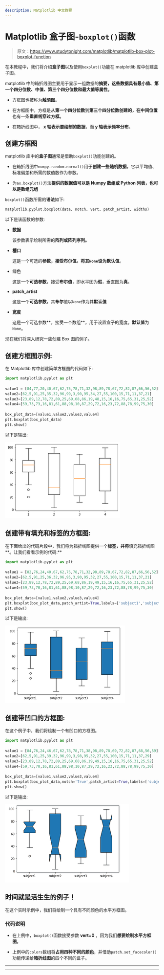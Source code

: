 ```yaml
---
description: Matplotlib 中文教程
---
```


# Matplotlib 盒子图-`boxplot()`函数

> 原文：<https://www.studytonight.com/matplotlib/matplotlib-box-plot-boxplot-function>

在本教程中，我们将介绍**盒子图**以及使用`boxplot()`功能在 matplotlib 库中创建盒子图。

matplotlib 中的箱折线图主要用于显示一组数据的**摘要，这些数据具有最小值、第一个四分位数、中值、第三个四分位数和最大值等属性。**

*   方框图也被称为**触须图**。

*   在方框图中，方框是从**第一个四分位数**到**第三个四分位数创建的，在中间位置**也有一条**垂直线穿过方框。**

*   在箱折线图中， **x 轴表示要绘制的数据**，而 **y 轴表示频率分布**。

## 创建方框图

matplotlib 库中的**盒子图**通常是借助`boxplot()`功能创建的。

*   在箱折线图中`numpy.random.normal()`用于**创建一些随机数据**，它以平均值、标准偏差和所需的数值数作为参数。

*   为`ax.boxplot()`方法**提供的数据值可以是 Numpy 数组或 Python 列表，也可以是数组元组**

`boxplot()`函数所需的**语法**如下:

```py
matplotlib.pyplot.boxplot(data, notch, vert, patch_artist, widths)
```

以下是该函数的参数:

*   **数据**

    该参数表示绘制所需的**阵列或阵列序列。**

*   **槽口**

    这是一个可选的**参数，接受布尔值。**将其`None`设为**默认值**。

*   绿色

    这是一个**可选参数**，接受**布尔值**，即水平图为**假**，垂直图为**真**。

*   **patch_artist**

    这是一个**可选参数**，其**布尔**值以`None`作为其**默认值**

*   **宽度**

    这是一个可选参数**，接受一个数组**，用于设置盒子的宽度。**默认值**为`None`。

现在我们将深入研究一些创建 Box 图的例子。

## 创建方框图示例:

在 Matplotlib 库中创建简单方框图的代码如下:

```py
import matplotlib.pyplot as plt

value1 = [84,77,20,40,67,62,75,78,71,32,98,89,78,67,72,82,87,66,56,52]
value2=[62,5,91,25,35,32,96,99,3,90,95,34,27,55,100,15,71,11,37,21]
value3=[23,89,12,78,72,89,25,69,68,86,19,48,15,16,16,75,65,31,25,52]
value4=[59,73,73,16,81,61,88,98,10,87,29,72,16,23,72,88,78,99,75,30]

box_plot_data=[value1,value2,value3,value4]
plt.boxplot(box_plot_data)
plt.show()
```

以下是输出:

![box plot matplotlib example](img/d95e4f588e9d1b849ebf48cac5906c79.png)

## 创建带有填充和标签的方框图:

在下面给出的代码片段中，我们将为箱折线图提供一个**标签，并将**填充箱折线图**。让我们看看示例的代码:**

```py
import matplotlib.pyplot as plt

value1 = [82,76,24,40,67,62,75,78,71,32,98,89,78,67,72,82,87,66,56,52]
value2=[62,5,91,25,36,32,96,95,3,90,95,32,27,55,100,15,71,11,37,21]
value3=[23,89,12,78,72,89,25,69,68,86,19,49,15,16,16,75,65,31,25,52]
value4=[59,73,70,16,81,61,88,98,10,87,29,72,16,23,72,88,78,99,75,30]

box_plot_data=[value1,value2,value3,value4]
plt.boxplot(box_plot_data,patch_artist=True,labels=['subject1','subject2','subject3','subject4'])
plt.show()
```

以下是输出:

![box plot matplotlib example](img/937f5bf00df88cb3f91aab1cc61b3ee9.png)

## 创建带凹口的方框图:

在这个例子中，我们将绘制一个有凹口的方框图。

```py
import matplotlib.pyplot as plt

value1 = [84,76,24,46,67,62,78,78,71,38,98,89,78,69,72,82,87,68,56,59]
value2=[62,5,91,25,39,32,96,99,3,98,95,32,27,55,100,15,71,11,37,29]
value3=[23,89,12,78,72,89,25,69,68,86,19,49,15,16,16,75,65,31,25,52]
value4=[59,73,70,16,81,61,88,98,10,87,29,72,16,23,72,88,78,99,75,30]

box_plot_data=[value1,value2,value3,value4]
plt.boxplot(box_plot_data,notch='True',patch_artist=True,labels=['subject1','subject2','subject3','subject4'])
plt.show()
```

以下是输出:

![box plot matplotlib example](img/483aeb48fbc20e05a342f5f424986607.png)

## 时间就是活生生的例子！

在这个实时示例中，我们将绘制一个具有不同颜色的水平方框图。

### 代码说明

*   在上例中，`boxplot()`函数接受参数 **vert=0** ，因为我们**想要绘制水平方框图**。

*   上例中的`colors`数组将**占用四种不同的颜色**，并借助`patch.set_facecolor()`功能传递给**箱折线图**的四个不同的盒子。

* * *

* * *